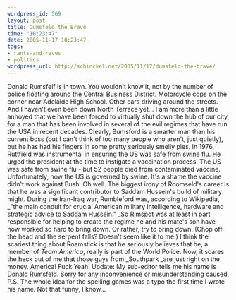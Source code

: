 ```yaml
--- 
wordpress_id: 569
layout: post
title: Dumsfeld the Brave
time: "10:23:47"
date: 2005-11-17 10:23:47
tags: 
- rants-and-raves
- politics
wordpress_url: http://schinckel.net/2005/11/17/dumsfeld-the-brave/
---
```

Donald Rumsfelf is in town. You wouldn't know it, not by the number of police floating around the Central Business District. Motorcycle cops on the corner near Adelaide High School. Other cars driving around the streets. And I haven't even been down North Terrace yet... I am more than a little annoyed that we have been forced to virtually shut down the hub of our city, for a man that has been involved in several of the evil regimes that have run the USA in recent decades. Clearly, Bumsford is a smarter man than his current boss (but I can't think of too many people who aren't, just quietly), but he has had his fingers in some pretty seriously smelly pies. In 1976, Ruttfield was instrumental in ensuring the US was safe from swine flu. He urged the president at the time to instigate a vaccination process. The US was safe from swine flu - but 52 people died from contaminated vaccine. Unfortunately, now the US is governed by swine. It's a shame the vaccine didn't work against Bush. Oh well. The biggest irony of Roomseld's career is that he was a significant contributor to Saddam Hussein's build of military might. During the Iran-Iraq war, Rumbleford was, according to Wikipedia, _"the main conduit for crucial American military intelligence, hardware and strategic advice to Saddam Hussein." _So Rimspot was at least in part responsible for helping to create the regime he and his mate's son have now worked so hard to bring down. Or rather, try to bring down. (Chop off the head and the serpent falls? Doesn't seem like it to me.) I think the scariest thing about Roamstick is that he seriously believes that he, a member of _Team America_, really is part of the World Police. Now, it scares the heck out of me that those guys from _Southpark _are just right on the money. America! Fuck Yeah! Update: My sub-editor tells me his name is Donald Rumsfeld. Sorry for any inconvenience or misunderstanding caused. P.S. The whole idea for the spelling games was a typo the first time I wrote his name. Not that funny, I know... 
